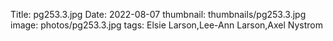 Title: pg253.3.jpg
Date: 2022-08-07
thumbnail: thumbnails/pg253.3.jpg
image: photos/pg253.3.jpg
tags: Elsie Larson,Lee-Ann Larson,Axel Nystrom
